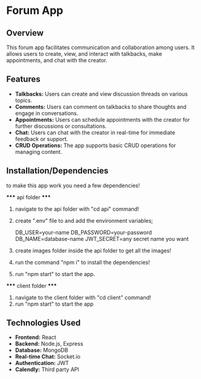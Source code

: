 # Forum App

## Overview
This forum app facilitates communication and collaboration among users. It allows users to create, view, and interact with talkbacks, make appointments, and chat with the creator.

## Features
- **Talkbacks:** Users can create and view discussion threads on various topics.
- **Comments:** Users can comment on talkbacks to share thoughts and engage in conversations.
- **Appointments:** Users can schedule appointments with the creator for further discussions or consultations.
- **Chat:** Users can chat with the creator in real-time for immediate feedback or support.
- **CRUD Operations:** The app supports basic CRUD operations for managing content.

## Installation/Dependencies

to make this app work you need a few dependencies!

**\*\*\*** api folder **\*\*\***

1. navigate to the api folder with "cd api" command!
2. create ".env" file to and add the environment variables;

   DB_USER=your-name
   DB_PASSWORD=your-password
   DB_NAME=database-name
   JWT_SECRET=any secret name you want

3. create images folder inside the api folder to get all the images!
4. run the command "npm i" to install the dependencies!
5. run "npm start" to start the app.
   
**\*\*\*** client folder **\*\*\***
1. navigate to the client folder with "cd client" command!
2. run "npm start" to start the app

## Technologies Used
- **Frontend:** React
- **Backend:** Node.js, Express
- **Database:** MongoDB
- **Real-time Chat:** Socket.io
- **Authentication:** JWT
- **Calendly:** Third party API 
